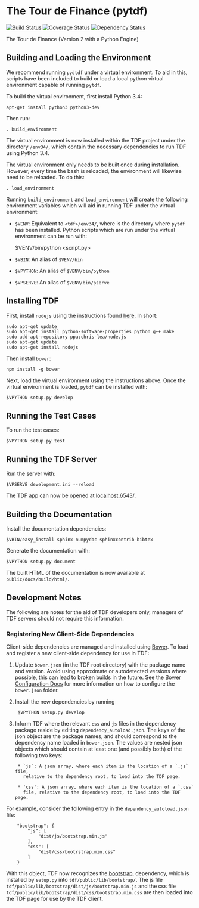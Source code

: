The Tour de Finance (pytdf)
===========================

[![Build Status](https://img.shields.io/travis/nwoodbury/pytdf.svg)](https://travis-ci.org/nwoodbury/pytdf)
[![Coverage Status](https://img.shields.io/coveralls/nwoodbury/pytdf.svg)](https://coveralls.io/r/nwoodbury/pytdf?branch=master)
[![Dependency Status](https://www.versioneye.com/user/projects/546a4427a760cea108000040/badge.svg)](https://www.versioneye.com/user/projects/546a4427a760cea108000040)

The Tour de Finance (Version 2 with a Python Engine)

Building and Loading the Environment
------------------------------------

We recommend running `pydtdf` under a virtual environment. To aid in this, scripts have been included to build or load a local python virtual environment capable of running `pytdf`.

To build the virtual environment, first install Python 3.4:

    apt-get install python3 python3-dev

Then run:

    . build_environment

The virtual environment is now installed within the TDF project under the directory `/env34/`, which contain the necessary dependencies to run TDF using Python 3.4.

The virtual environment only needs to be built once during installation. However, every time the bash is reloaded, the environment will likewise need to be reloaded. To do this:

    . load_environment

Running `build_environment` and `load_environment` will create the following environment variables which will aid in running TDF under the virtual environment:

* `$VENV`: Equivalent to `<tdf>/env34/`, where <tdf> is the directory where `pytdf` has been installed. Python scripts which are run under the virtual environment can be run with:

    $VENV/bin/python <script.py>

* `$VBIN`: An alias of `$VENV/bin`
* `$VPYTHON`: An alias of `$VENV/bin/python`
* `$VPSERVE`: An alias of `$VENV/bin/pserve`

Installing TDF
--------------

First, install `nodejs` using the instructions found [here](https://github.com/joyent/node/wiki/Installing-Node.js-via-package-manager). In short:

    sudo apt-get update
    sudo apt-get install python-software-properties python g++ make
    sudo add-apt-repository ppa:chris-lea/node.js
    sudo apt-get update
    sudo apt-get install nodejs

Then install `bower`:

    npm install -g bower

Next, load the virtual environment using the instructions above. Once the virtual environment is loaded, `pytdf` can be installed with:

    $VPYTHON setup.py develop

Running the Test Cases
----------------------

To run the test cases:

    $VPYTHON setup.py test

Running the TDF Server
----------------------

Run the server with:

    $VPSERVE development.ini --reload

The TDF app can now be opened at [localhost:6543/](http://localhost:6543/).

Building the Documentation
--------------------------

Install the documentation dependencies:

    $VBIN/easy_install sphinx numpydoc sphinxcontrib-bibtex

Generate the documentation with:

    $VPYTHON setup.py document

The built HTML of the documentation is now available at `public/docs/build/html/`.

Development Notes
-----------------

The following are notes for the aid of TDF developers only, managers of TDF
servers should not require this information.

### Registering New Client-Side Dependencies ###

Client-side dependencies are managed and installed using
[Bower](http://bower.io/). To load and register a new client-side dependency
for use in TDF:

1. Update `bower.json` (in the TDF root directory) with the package name and
version. Avoid using approximate or autodetected versions where possible, this
can lead to broken builds in the future. See the
[Bower Configuration Docs](http://bower.io/docs/config/) for more information
on how to configure the `bower.json` folder.

2. Install the new dependencies by running

        $VPYTHON setup.py develop

3. Inform TDF where the relevant `css` and `js` files in the dependency package
reside by editing `dependency_autoload.json`. The keys of the json object are
the package names, and should correspond to the dependency name loaded in
`bower.json`. The values are nested json objects which should contain at least
one (and possibly both) of the following two keys:

        * `js`: A json array, where each item is the location of a `.js` file,
          relative to the dependency root, to load into the TDF page.

        * 'css': A json array, where each item is the location of a `.css`
          file, relative to the dependency root, to load into the TDF page.

For example, consider the following entry in the `dependency_autoload.json`
file:

        "bootstrap": {
            "js": [
                "dist/js/bootstrap.min.js"
            ],
            "css": [
                "dist/css/bootrstrap.min.css"
            ]
        }

With this object, TDF now recognizes the [bootstrap](http://getbootstrap.com/),
dependency, which is installed by `setup.py` into `tdf/public/lib/bootstrap/`.
The js file `tdf/public/lib/bootstrap/dist/js/bootstrap.min.js` and the css
file `tdf/public/lib/bootstrap/dist/css/bootstrap.min.css` are then loaded into
the TDF page for use by the TDF client.
